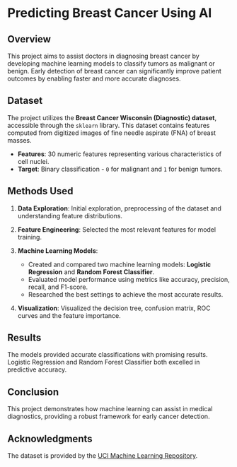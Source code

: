 # Predicting Breast Cancer Using AI

## Overview
This project aims to assist doctors in diagnosing breast cancer by developing machine learning models to classify tumors as malignant or benign. Early detection of breast cancer can significantly improve patient outcomes by enabling faster and more accurate diagnoses.

## Dataset
The project utilizes the **Breast Cancer Wisconsin (Diagnostic) dataset**, accessible through the `sklearn` library. This dataset contains features computed from digitized images of fine needle aspirate (FNA) of breast masses.

- **Features**: 30 numeric features representing various characteristics of cell nuclei.
- **Target**: Binary classification - `0` for malignant and `1` for benign tumors.

## Methods Used
1. **Data Exploration**: Initial exploration, preprocessing of the dataset and understanding feature distributions.

2. **Feature Engineering**: Selected the most relevant features for model training.

3. **Machine Learning Models**:
   - Created and compared two machine learning models: **Logistic Regression** and **Random Forest Classifier**.
   - Evaluated model performance using metrics like accuracy, precision, recall, and F1-score.
   - Researched the best settings to achieve the most accurate results.

4. **Visualization**: Visualized the decision tree, confusion matrix, ROC curves and the feature importance.

## Results
The models provided accurate classifications with promising results. Logistic Regression and Random Forest Classifier both excelled in predictive accuracy.

## Conclusion
This project demonstrates how machine learning can assist in medical diagnostics, providing a robust framework for early cancer detection. 

## Acknowledgments
The dataset is provided by the [UCI Machine Learning Repository](https://archive.ics.uci.edu/ml/index.php). 

